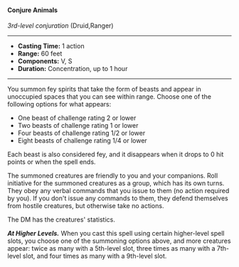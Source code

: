 #### Conjure Animals
*3rd-level conjuration* (Druid,Ranger)
___
- **Casting Time:** 1 action
- **Range:** 60 feet
- **Components:** V, S
- **Duration:** Concentration, up to 1 hour
---
You summon fey spirits that take the form of beasts and appear in unoccupied spaces that you can see within range. Choose one of the following options for what appears:

- One beast of challenge rating 2 or lower
- Two beasts of challenge rating 1 or lower
- Four beasts of challenge rating 1/2 or lower
- Eight beasts of challenge rating 1/4 or lower

Each beast is also considered fey, and it disappears when it drops to 0 hit points or when the spell ends.

The summoned creatures are friendly to you and your companions. Roll initiative for the summoned creatures as a group, which has its own turns. They obey any verbal commands that you issue to them (no action required by you). If you don't issue any commands to them, they defend themselves from hostile creatures, but otherwise take no actions.

The DM has the creatures' statistics.

***At Higher Levels.*** When you cast this spell using certain higher-level spell slots, you choose one of the summoning options above, and more creatures appear: twice as many with a 5th-level slot, three times as many with a 7th-level slot, and four times as many with a 9th-level slot.